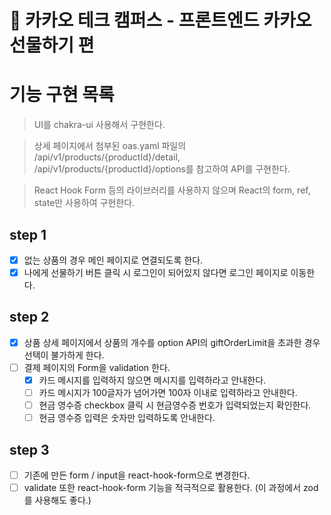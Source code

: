 # 🎁 카카오 테크 캠퍼스 - 프론트엔드 카카오 선물하기 편

# 기능 구현 목록

> UI를 chakra-ui 사용해서 구현한다.

> 상세 페이지에서 첨부된 oas.yaml 파일의 /api/v1/products/{productId}/detail, /api/v1/products/{productId}/options를 참고하여 API를 구현한다.

> React Hook Form 등의 라이브러리를 사용하지 않으며 React의 form, ref, state만 사용하여 구현한다.

## step 1

- [x] 없는 상품의 경우 메인 페이지로 연결되도록 한다.
- [x] 나에게 선물하기 버튼 클릭 시 로그인이 되어있지 않다면 로그인 페이지로 이동한다.

## step 2

- [x] 상품 상세 페이지에서 상품의 개수를 option API의 giftOrderLimit을 초과한 경우 선택이 불가하게 한다.
- [ ] 결제 페이지의 Form을 validation 한다.
  - [x] 카드 메시지를 입력하지 않으면 메시지를 입력하라고 안내한다.
  - [ ] 카드 메시지가 100글자가 넘어가면 100자 이내로 입력하라고 안내한다.
  - [ ] 현금 영수증 checkbox 클릭 시 현금영수증 번호가 입력되었는지 확인한다.
  - [ ] 현금 영수증 입력은 숫자만 입력하도록 안내한다.

## step 3

- [ ] 기존에 만든 form / input을 react-hook-form으로 변경한다.
- [ ] validate 또한 react-hook-form 기능을 적극적으로 활용한다. (이 과정에서 zod를 사용해도 좋다.)
